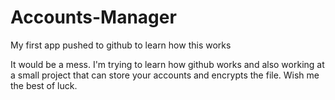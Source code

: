 # Accounts-Manager
My first app pushed to github to learn how this works

It would be a mess. I'm trying to learn how github works and also working at a small project that can store your accounts and encrypts the file. Wish me the best of luck.
